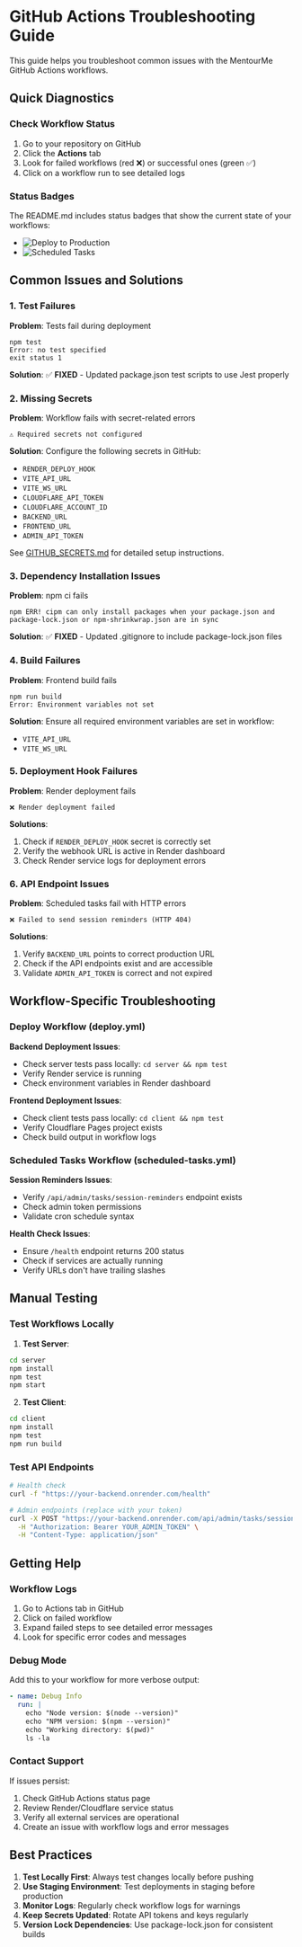 # GitHub Actions Troubleshooting Guide

This guide helps you troubleshoot common issues with the MentourMe GitHub Actions workflows.

## Quick Diagnostics

### Check Workflow Status
1. Go to your repository on GitHub
2. Click the **Actions** tab
3. Look for failed workflows (red ❌) or successful ones (green ✅)
4. Click on a workflow run to see detailed logs

### Status Badges
The README.md includes status badges that show the current state of your workflows:
- ![Deploy to Production](https://github.com/Joe-Mavin/MentourMe-v2/actions/workflows/deploy.yml/badge.svg)
- ![Scheduled Tasks](https://github.com/Joe-Mavin/MentourMe-v2/actions/workflows/scheduled-tasks.yml/badge.svg)

## Common Issues and Solutions

### 1. Test Failures

**Problem**: Tests fail during deployment
```
npm test
Error: no test specified
exit status 1
```

**Solution**: ✅ **FIXED** - Updated package.json test scripts to use Jest properly

### 2. Missing Secrets

**Problem**: Workflow fails with secret-related errors
```
⚠️ Required secrets not configured
```

**Solution**: Configure the following secrets in GitHub:
- `RENDER_DEPLOY_HOOK`
- `VITE_API_URL`
- `VITE_WS_URL`
- `CLOUDFLARE_API_TOKEN`
- `CLOUDFLARE_ACCOUNT_ID`
- `BACKEND_URL`
- `FRONTEND_URL`
- `ADMIN_API_TOKEN`

See [GITHUB_SECRETS.md](../GITHUB_SECRETS.md) for detailed setup instructions.

### 3. Dependency Installation Issues

**Problem**: npm ci fails
```
npm ERR! cipm can only install packages when your package.json and package-lock.json or npm-shrinkwrap.json are in sync
```

**Solution**: ✅ **FIXED** - Updated .gitignore to include package-lock.json files

### 4. Build Failures

**Problem**: Frontend build fails
```
npm run build
Error: Environment variables not set
```

**Solution**: Ensure all required environment variables are set in workflow:
- `VITE_API_URL`
- `VITE_WS_URL`

### 5. Deployment Hook Failures

**Problem**: Render deployment fails
```
❌ Render deployment failed
```

**Solutions**:
1. Check if `RENDER_DEPLOY_HOOK` secret is correctly set
2. Verify the webhook URL is active in Render dashboard
3. Check Render service logs for deployment errors

### 6. API Endpoint Issues

**Problem**: Scheduled tasks fail with HTTP errors
```
❌ Failed to send session reminders (HTTP 404)
```

**Solutions**:
1. Verify `BACKEND_URL` points to correct production URL
2. Check if the API endpoints exist and are accessible
3. Validate `ADMIN_API_TOKEN` is correct and not expired

## Workflow-Specific Troubleshooting

### Deploy Workflow (deploy.yml)

**Backend Deployment Issues**:
- Check server tests pass locally: `cd server && npm test`
- Verify Render service is running
- Check environment variables in Render dashboard

**Frontend Deployment Issues**:
- Check client tests pass locally: `cd client && npm test`
- Verify Cloudflare Pages project exists
- Check build output in workflow logs

### Scheduled Tasks Workflow (scheduled-tasks.yml)

**Session Reminders Issues**:
- Verify `/api/admin/tasks/session-reminders` endpoint exists
- Check admin token permissions
- Validate cron schedule syntax

**Health Check Issues**:
- Ensure `/health` endpoint returns 200 status
- Check if services are actually running
- Verify URLs don't have trailing slashes

## Manual Testing

### Test Workflows Locally

1. **Test Server**:
```bash
cd server
npm install
npm test
npm start
```

2. **Test Client**:
```bash
cd client
npm install
npm test
npm run build
```

### Test API Endpoints

```bash
# Health check
curl -f "https://your-backend.onrender.com/health"

# Admin endpoints (replace with your token)
curl -X POST "https://your-backend.onrender.com/api/admin/tasks/session-reminders" \
  -H "Authorization: Bearer YOUR_ADMIN_TOKEN" \
  -H "Content-Type: application/json"
```

## Getting Help

### Workflow Logs
1. Go to Actions tab in GitHub
2. Click on failed workflow
3. Expand failed steps to see detailed error messages
4. Look for specific error codes and messages

### Debug Mode
Add this to your workflow for more verbose output:
```yaml
- name: Debug Info
  run: |
    echo "Node version: $(node --version)"
    echo "NPM version: $(npm --version)"
    echo "Working directory: $(pwd)"
    ls -la
```

### Contact Support
If issues persist:
1. Check GitHub Actions status page
2. Review Render/Cloudflare service status
3. Verify all external services are operational
4. Create an issue with workflow logs and error messages

## Best Practices

1. **Test Locally First**: Always test changes locally before pushing
2. **Use Staging Environment**: Test deployments in staging before production
3. **Monitor Logs**: Regularly check workflow logs for warnings
4. **Keep Secrets Updated**: Rotate API tokens and keys regularly
5. **Version Lock Dependencies**: Use package-lock.json for consistent builds
